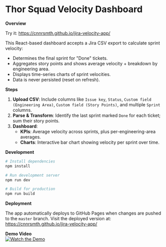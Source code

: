 # Thor Squad Velocity Dashboard

**Overview**

Try it:
https://cnnrsmth.github.io/jira-velocity-app/

This React-based dashboard accepts a Jira CSV export to calculate sprint velocity:

- Determines the final sprint for "Done" tickets.
- Aggregates story points and shows average velocity + breakdown by engineering area.
- Displays time-series charts of sprint velocities.
- Data is never persisted (reset on refresh).

**Steps**

1. **Upload CSV**: Include columns like `Issue key`, `Status`, `Custom field (Engineering Area)`, `Custom field (Story Points)`, and multiple `Sprint` columns.
2. **Parse & Transform**: Identify the last sprint marked `Done` for each ticket; sum their story points.
3. **Dashboard**:
   - **KPIs**: Average velocity across sprints, plus per-engineering-area averages.
   - **Charts**: Interactive bar chart showing velocity per sprint over time.

**Development**

```bash
# Install dependencies
npm install

# Run development server
npm run dev

# Build for production
npm run build
```

**Deployment**

The app automatically deploys to GitHub Pages when changes are pushed to the `master` branch.
Visit the deployed version at: https://cnnrsmth.github.io/jira-velocity-app/

**Demo Video**  
[![Watch the Demo](https://cdn.loom.com/sessions/thumbnails/4c3445091c43440eb42e2db543afe47c-7f3c15c2f5c06792-full-play.gif)](https://www.loom.com/share/4c3445091c43440eb42e2db543afe47c)

